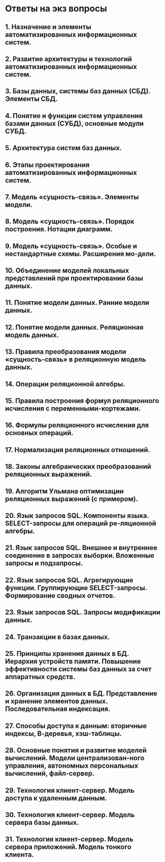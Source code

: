 # Ответы на экз вопросы

## 1. Назначение и элементы автоматизированных информационных систем.
    

## 2. Развитие архитектуры и технологий автоматизированных информационных систем.

## 3. Базы данных, системы баз данных (СБД). Элементы СБД.

## 4. Понятие и функции систем управления базами данных (СУБД), основные модули СУБД.

## 5. Архитектура систем баз данных.

## 6. Этапы проектирования автоматизированных информационных систем.

## 7. Модель «сущность-связь». Элементы модели.

## 8. Модель «сущность-связь». Порядок построения. Нотации диаграмм.

## 9. Модель «сущность-связь». Особые и нестандартные схемы. Расширения мо-дели.

## 10. Объединение моделей локальных представлений при проектировании базы данных.

## 11. Понятие модели данных. Ранние модели данных.
## 12. Понятие модели данных. Реляционная модель данных.
## 13. Правила преобразования модели «сущность-связь» в реляционную модель данных.
## 14. Операции реляционной алгебры.
## 15. Правила построения формул реляционного исчисления с переменными-кортежами.
## 16. Формулы реляционного исчисления для основных операций.
## 17. Нормализация реляционных отношений.
## 18. Законы алгебраических преобразований реляционных выражений.
## 19. Алгоритм Ульмана оптимизации реляционных выражений (с примером).
## 20. Язык запросов SQL. Компоненты языка. SELECT-запросы для операций ре-ляционной алгебры.
## 21. Язык запросов SQL. Внешнее и внутреннее соединение в запросах выборки. Вложенные запросы и подзапросы.
## 22. Язык запросов SQL. Агрегирующие функции. Группирующие SELECT-запросы. Формирование сводных отчетов.
## 23. Язык запросов SQL. Запросы модификации данных.
## 24. Транзакции в базах данных.
## 25. Принципы хранения данных в БД. Иерархия устройств памяти. Повышение эффективности системы баз данных за счет аппаратных средств.
## 26. Организация данных в БД. Представление и хранение элементов данных. Последовательная индексация.
## 27. Способы доступа к данным: вторичные индексы, В-деревья, хэш-таблицы.
## 28. Основные понятия и развитие моделей вычислений. Модели централизован-ного управления, автономных персональных вычислений, файл-сервер.
## 29. Технология клиент-сервер. Модель доступа к удаленным данным.
## 30. Технология клиент-сервер. Модель сервера базы данных.
## 31. Технология клиент-сервер. Модель сервера приложений. Модель тонкого клиента.